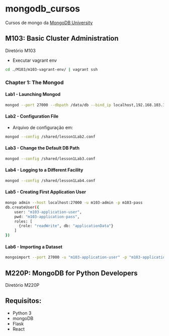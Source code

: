 # mongodb_cursos
Cursos de mongo da [MongoDB University](https://university.mongodb.com/)

## M103: Basic Cluster Administration

Diretório M103

* Executar vagrant env

``` bash
cd ./M103/m103-vagrant-env/ | vagrant ssh
```

### Chapter 1: The Mongod

#### Lab1 - Launching Mongod

``` bash
mongod --port 27000 --dbpath /data/db --bind_ip localhost,192.168.103.100 --auth --fork --logpath errors.log
```

#### Lab2 - Configuration File

* Arquivo de configuração em:

```bash
mongod --config /shared/lesson1Lab2.conf
```

#### Lab3 - Change the Default DB Path

```bash
mongod --config /shared/lesson1Lab3.conf
```

#### Lab4 - Logging to a Different Facility

```bash
mongod --config /shared/lesson1Lab4.conf
```

#### Lab5 - Creating First Application User

```bash
mongo admin --host localhost:27000 -u m103-admin -p m103-pass
db.createUser({
    user: "m103-application-user",
    pwd: "m103-application-pass",
    roles: [
      {role: "readWrite", db: "applicationData"}
    ]
})
```

#### Lab6 - Importing a Dataset

```bash
mongoimport --port 27000 -u "m103-application-user" -p "m103-application-pass" --authenticationDatabase "admin" --db=applicationData --collection=products
```

## M220P: MongoDB for Python Developers
Diretório M220P

## Requisitos:

* Python 3
* mongoDB
* Flask
* React